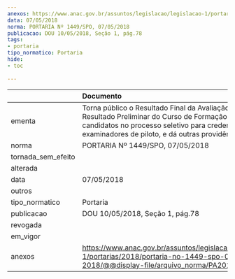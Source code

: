```yaml
---
anexos: https://www.anac.gov.br/assuntos/legislacao/legislacao-1/portarias/2018/portaria-no-1449-spo-07-05-2018/@@display-file/arquivo_norma/PA2018-1449.pdf
data: 07/05/2018
norma: PORTARIA Nº 1449/SPO, 07/05/2018
publicacao: DOU 10/05/2018, Seção 1, pág.78
tags:
- portaria
tipo_normatico: Portaria
hide: 
- toc 
 
---
```


|                    | Documento                                                                                                                                                                                                         |
|:-------------------|:------------------------------------------------------------------------------------------------------------------------------------------------------------------------------------------------------------------|
| ementa             | Torna público o Resultado Final da Avaliação de Títulos, o Resultado Preliminar do Curso de Formação dos candidatos no processo seletivo para credenciamento de examinadores de piloto, e dá outras providências. |
| norma              | PORTARIA Nº 1449/SPO, 07/05/2018                                                                                                                                                                                  |
| tornada_sem_efeito |                                                                                                                                                                                                                   |
| alterada           |                                                                                                                                                                                                                   |
| data               | 07/05/2018                                                                                                                                                                                                        |
| outros             |                                                                                                                                                                                                                   |
| tipo_normatico     | Portaria                                                                                                                                                                                                          |
| publicacao         | DOU 10/05/2018, Seção 1, pág.78                                                                                                                                                                                   |
| revogada           |                                                                                                                                                                                                                   |
| em_vigor           |                                                                                                                                                                                                                   |
| anexos             | https://www.anac.gov.br/assuntos/legislacao/legislacao-1/portarias/2018/portaria-no-1449-spo-07-05-2018/@@display-file/arquivo_norma/PA2018-1449.pdf                                                              |